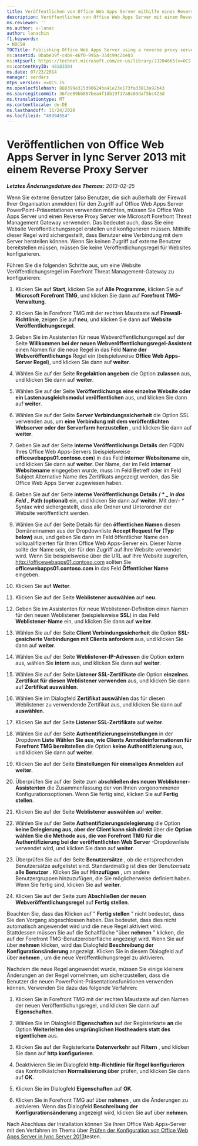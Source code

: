 ```yaml
---
title: Veröffentlichen von Office Web Apps Server mithilfe eines Reverseproxyservers
description: Veröffentlichen von Office Web Apps Server mit einem Reverse-Proxy Server
ms.reviewer: ''
ms.author: v-lanac
author: lanachin
f1.keywords:
- NOCSH
TOCTitle: Publishing Office Web Apps Server using a reverse proxy server
ms:assetid: 0babe39f-c4b9-46f0-995a-33dc99c2be03
ms:mtpsurl: https://technet.microsoft.com/en-us/library/JJ204665(v=OCS.15)
ms:contentKeyID: 48183384
ms.date: 07/23/2014
manager: serdars
mtps_version: v=OCS.15
ms.openlocfilehash: 888399e315d90624ba41e23e173fa33813a92b43
ms.sourcegitcommit: 36fee89bb887bea4f18b19f17a8c69daf5bc423d
ms.translationtype: MT
ms.contentlocale: de-DE
ms.lasthandoff: 11/24/2020
ms.locfileid: "49394554"
---
```

# <a name="publishing-office-web-apps-server-in-lync-server-2013-using-a-reverse-proxy-server"></a>Veröffentlichen von Office Web Apps Server in lync Server 2013 mit einem Reverse Proxy Server

<div data-xmlns="http://www.w3.org/1999/xhtml">

<div class="topic" data-xmlns="http://www.w3.org/1999/xhtml" data-msxsl="urn:schemas-microsoft-com:xslt" data-cs="https://msdn.microsoft.com/">

<div data-asp="https://msdn2.microsoft.com/asp">



</div>

<div id="mainSection">

<div id="mainBody">

<span> </span>

_**Letztes Änderungsdatum des Themas:** 2013-02-25_

Wenn Sie externe Benutzer (also Benutzer, die sich außerhalb der Firewall Ihrer Organisation anmelden) für den Zugriff auf Office Web Apps Server PowerPoint-Präsentationen verwenden möchten, müssen Sie Office Web Apps Server und einen Reverse Proxy Server wie Microsoft Forefront Threat Management Gateway verwenden. Das bedeutet auch, dass Sie eine Website Veröffentlichungsregel erstellen und konfigurieren müssen. Mithilfe dieser Regel wird sichergestellt, dass Benutzer eine Verbindung mit dem Server herstellen können. Wenn Sie keinen Zugriff auf externe Benutzer bereitstellen müssen, müssen Sie keine Veröffentlichungsregel für Websites konfigurieren.

Führen Sie die folgenden Schritte aus, um eine Website Veröffentlichungsregel im Forefront Threat Management-Gateway zu konfigurieren:

1.  Klicken Sie auf **Start**, klicken Sie auf **Alle Programme**, klicken Sie auf **Microsoft Forefront TMG**, und klicken Sie dann auf **Forefront TMG-Verwaltung**.

2.  Klicken Sie in Forefront TMG mit der rechten Maustaste auf **Firewall-Richtlinie**, zeigen Sie auf **neu**, und klicken Sie dann auf **Website Veröffentlichungsregel**.

3.  Geben Sie im Assistenten für neue Webveröffentlichungsregel auf der Seite **Willkommen bei der neuen Webveröffentlichungsregel-Assistent** einen Namen für die neue Regel in das Feld **Name der Webveröffentlichungs** Regel ein (beispielsweise **Office Web Apps-Server Regel**), und klicken Sie dann auf **weiter**.

4.  Wählen Sie auf der Seite **Regelaktion angeben** die Option **zulassen** aus, und klicken Sie dann auf **weiter**.

5.  Wählen Sie auf der Seite **Veröffentlichungs** **eine einzelne Website oder ein Lastenausgleichsmodul veröffentlichen** aus, und klicken Sie dann auf **weiter**.

6.  Wählen Sie auf der Seite **Server Verbindungssicherheit** die Option SSL verwenden aus, um **eine Verbindung mit dem veröffentlichten Webserver oder der Serverfarm herzustellen** , und klicken Sie dann auf **weiter**.

7.  Geben Sie auf der Seite **interne Veröffentlichungs Details** den FQDN Ihres Office Web Apps-Servers (beispielsweise **officewebapps01.contoso.com**) in das Feld **interner Websitename** ein, und klicken Sie dann auf **weiter**. Der Name, der im Feld **interner Websitename** eingegeben wurde, muss im Feld Betreff oder im Feld Subject Alternative Name des Zertifikats angezeigt werden, das Sie Office Web Apps Server zugewiesen haben.

8.  Geben Sie auf der Seite **interne Veröffentlichungs Details** **/ \* *_ in das Feld _* Path (optional)** ein, und klicken Sie dann auf **weiter**. Mit der/- \* Syntax wird sichergestellt, dass alle Ordner und Unterordner der Website veröffentlicht werden.

9.  Wählen Sie auf der Seite Details für den **öffentlichen Namen** diesen Domänennamen aus der Dropdownliste **Accept Request for** **(Typ below)** aus, und geben Sie dann im Feld öffentlicher Name den vollqualifizierten für Ihren Office Web Apps-Server ein. Dieser Name sollte der Name sein, der für den Zugriff auf Ihre Website verwendet wird. Wenn Sie beispielsweise über die URL auf Ihre Website zugreifen, http://officewebapps01.contoso.com sollten Sie **officewebapps01.contoso.com** in das Feld **Öffentlicher Name** eingeben.

10. Klicken Sie auf **Weiter**.

11. Klicken Sie auf der Seite **Weblistener auswählen** auf **neu**.

12. Geben Sie im Assistenten für neue Weblistener-Definition einen Namen für den neuen Weblistener (beispielsweise **SSL**) in das Feld **Weblistener-Name** ein, und klicken Sie dann auf **weiter**.

13. Wählen Sie auf der Seite **Client Verbindungssicherheit** die Option **SSL-gesicherte Verbindungen mit Clients anfordern** aus, und klicken Sie dann auf **weiter**.

14. Wählen Sie auf der Seite **Weblistener-IP-Adressen** die Option **extern** aus, wählen Sie **intern** aus, und klicken Sie dann auf **weiter**.

15. Wählen Sie auf der Seite **Listener SSL-Zertifikate** die Option **einzelnes Zertifikat für diesen Weblistener verwenden** aus, und klicken Sie dann auf **Zertifikat auswählen**.

16. Wählen Sie im Dialogfeld **Zertifikat auswählen** das für diesen Weblistener zu verwendende Zertifikat aus, und klicken Sie dann auf **auswählen**.

17. Klicken Sie auf der Seite **Listener SSL-Zertifikate** auf **weiter**.

18. Wählen Sie auf der Seite **Authentifizierungseinstellungen** in der Dropdown **Liste Wählen Sie aus, wie Clients Anmeldeinformationen für Forefront TMG bereitstellen** die Option **keine Authentifizierung** aus, und klicken Sie dann auf **weiter**.

19. Klicken Sie auf der Seite **Einstellungen für einmaliges Anmelden** auf **weiter**.

20. Überprüfen Sie auf der Seite zum **abschließen des neuen Weblistener-Assistenten** die Zusammenfassung der von Ihnen vorgenommenen Konfigurationsoptionen. Wenn Sie fertig sind, klicken Sie auf **Fertig stellen**.

21. Klicken Sie auf der Seite **Weblistener auswählen** auf **weiter**.

22. Wählen Sie auf der Seite **Authentifizierungsdelegierung** die Option **keine Delegierung aus, aber der Client kann sich direkt** über die **Option wählen Sie die Methode aus, die von Forefront TMG für die Authentifizierung bei der veröffentlichten Web Server** -Dropdownliste verwendet wird, und klicken Sie dann auf **weiter**.

23. Überprüfen Sie auf der Seite **Benutzersätze** , ob die entsprechenden Benutzersätze aufgelistet sind. Standardmäßig ist dies der Benutzersatz **alle Benutzer** . Klicken Sie auf **Hinzufügen** , um andere Benutzergruppen hinzuzufügen, die Sie möglicherweise definiert haben. Wenn Sie fertig sind, klicken Sie auf **weiter**.

24. Klicken Sie auf der Seite zum **Abschließen der neuen Webveröffentlichungsregel** auf **Fertig stellen**.

Beachten Sie, dass das Klicken auf " **Fertig stellen** " nicht bedeutet, dass Sie den Vorgang abgeschlossen haben. Das bedeutet, dass dies nicht automatisch angewendet wird und die neue Regel aktiviert wird. Stattdessen müssen Sie auf die Schaltfläche "über **nehmen** " klicken, die auf der Forefront TMG-Benutzeroberfläche angezeigt wird. Wenn Sie auf über **nehmen** klicken, wird das Dialogfeld **Beschreibung der Konfigurationsänderung** angezeigt. Klicken Sie in diesem Dialogfeld auf über **nehmen** , um die neue Veröffentlichungsregel zu aktivieren.

Nachdem die neue Regel angewendet wurde, müssen Sie einige kleinere Änderungen an der Regel vornehmen, um sicherzustellen, dass die Benutzer die neuen PowerPoint-Präsentationsfunktionen verwenden können. Verwenden Sie dazu das folgende Verfahren:

1.  Klicken Sie in Forefront TMG mit der rechten Maustaste auf den Namen der neuen Veröffentlichungsregel, und klicken Sie dann auf **Eigenschaften**.

2.  Wählen Sie im Dialogfeld **Eigenschaften** auf der Registerkarte **an** die Option **Weiterleiten des ursprünglichen Hostheaders statt des eigentlichen** aus.

3.  Klicken Sie auf der Registerkarte **Datenverkehr** auf **Filtern** , und klicken Sie dann auf **http konfigurieren**.

4.  Deaktivieren Sie im Dialogfeld **http-Richtlinie für Regel konfigurieren** das Kontrollkästchen **Normalisierung über** prüfen, und klicken Sie dann auf **OK**.

5.  Klicken Sie im Dialogfeld **Eigenschaften** auf **OK**.

6.  Klicken Sie in Forefront TMG auf über **nehmen** , um die Änderungen zu aktivieren. Wenn das Dialogfeld **Beschreibung der Konfigurationsänderung** angezeigt wird, klicken Sie auf über **nehmen**.

Nach Abschluss der Installation können Sie Ihren Office Web Apps-Server mit den Verfahren im Thema über [Prüfen der Konfiguration von Office Web Apps Server in lync Server 2013](lync-server-2013-validating-the-configuration-of-office-web-apps-server.md)testen.

</div>

<span> </span>

</div>

</div>

</div>


